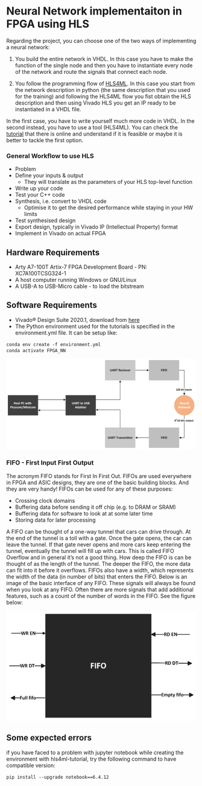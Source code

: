 # Neural Network implementaiton in FPGA using HLS
Regarding the project, you can choose one of the two ways of 
implementing a neural network: 
 
1) You build the entire network in VHDL. In this case you have to make 
the function of the single node and then you have to instantiate every 
node of the network and route the signals that connect each node. 
 
2) You follow the programming flow of [HLS4ML](https://fastmachinelearning.org/hls4ml/#:~:text=hls4ml%20is%20a%20Python%20package,configured%20for%20your%20use%2Dcase!). In this case you start 
from the network description in python (the same description that you 
used for the training) and following the HLS4ML flow you fist obtain the 
HLS description and then using Vivado HLS you get an IP ready to be 
instantiated in a VHDL file. 
 
In the first case, you have to write yourself much more code in VHDL. In 
the second instead, you have to use a tool (HLS4ML). 
You can check the [tutorial](https://github.com/fastmachinelearning/hls4ml-tutorial) that there is online and understand if it is 
feasible or maybe it is better to tackle the first option.


### General Workflow to use HLS

- Problem
- Define your inputs & output
	- They will translate as the parameters of your HLS top-level function
- Write up your code
- Test your C++ code
- Synthesis, i.e. convert to VHDL code
	- Optimise it to get the desired performance while staying in your HW limits
- Test synthesised design
- Export design, typically in Vivado IP (Intellectual Property) format
- Implement in Vivado on actual FPGA
## Hardware Requirements
- Arty A7-100T Artix-7 FPGA Development Board - PN: XC7A100TCSG324-1
- A host computer running Windows or GNU/Linux
- A USB-A to USB-Micro cable - to load the bitstream

## Software Requirements
- Vivado® Design Suite 2020.1, download from [here](https://www.xilinx.com/support/download)
- The Python environment used for the tutorials is specified in the environment.yml file. It can be setup like:
```
conda env create -f environment.yml
conda activate FPGA_NN
```



![Diagram Image](./image/Drawing.png)

### FIFO - First Input First Output
The acronym FIFO stands for First In First Out. FIFOs are used everywhere in FPGA and ASIC designs, they are one of the basic building blocks. And they are very handy! FIFOs can be used for any of these purposes:
- Crossing clock domains
- Buffering data before sending it off chip (e.g. to DRAM or SRAM)
- Buffering data for software to look at at some later time
- Storing data for later processing

A FIFO can be thought of a one-way tunnel that cars can drive through. At the end of the tunnel is a toll with a gate. Once the gate opens, the car can leave the tunnel. If that gate never opens and more cars keep entering the tunnel, eventually the tunnel will fill up with cars. This is called FIFO Overflow and in general it’s not a good thing. How deep the FIFO is can be thought of as the length of the tunnel. The deeper the FIFO, the more data can fit into it before it overflows. FIFOs also have a width, which represents the width of the data (in number of bits) that enters the FIFO. Below is an image of the basic interface of any FIFO. These signals will always be found when you look at any FIFO. Often there are more signals that add additional features, such as a count of the number of words in the FIFO. See the figure below:

![Diagram Image](./image/Disegno.png)











## Some expected errors
if you have faced to a problem with jupyter notebook while creating the environment with hls4ml-tutorial, try the following command to have compatible version:
```
pip install --upgrade notebook==6.4.12
``` 
